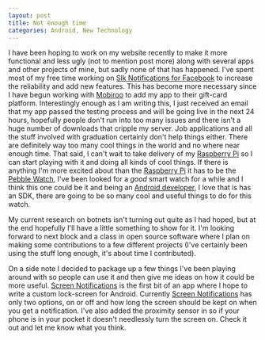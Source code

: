 ```yaml
---
layout: post
title: Not enough time
categories: Android, New Technology
---
```

I have been hoping to work on my website recently to make it more
functional and less ugly (not to mention post more) along with several apps
and other projects of mine, but sadly none of that has happened. I've spent
most of my free time working on
[Slk Notifications for Facebook](https://play.google.com/store/apps/details?id=com.lukekorth.facebookNotifications)
to increase the reliability and add new features. This has become more necessary
since I have begun working with [Mobiroo](http://www.mobiroo.com/) to add my
app to their gift-card platform. Interestingly enough as I am writing this,
I just received an email that my app passed the testing process and will be going
live in the next 24 hours, hopefully people don't run into too many issues and
there isn't a huge number of downloads that cripple my server. Job applications
and all the stuff involved with graduation certainly don't help things either.
There are definitely way too many cool things in the world and no where near
enough time. That said, I can't wait to take delivery of my [Raspberry Pi](http://www.raspberrypi.org/)
so I can start playing with it and doing all kinds of cool things. If there
is anything I'm more excited about than the [Raspberry Pi](http://www.raspberrypi.org/)
it has to be the
[Pebble Watch](http://www.kickstarter.com/projects/597507018/pebble-e-paper-watch-for-iphone-and-android),
I've been looked for a *good* smart watch for a while and I think this one could
be it and being an [Android developer](https://play.google.com/store/search?q=luke+korth),
I love that is has an SDK, there are going to be so many cool and useful things to do for this watch.

My current research on botnets isn't turning out quite as I had hoped, but at the
end hopefully I'll have a little something to show for it. I'm looking forward
to next block and a class in open source software where I plan on making some
contributions to a few different projects (I've certainly been using the stuff
long enough, it's about time I contributed).

On a side note I decided to package up a few things I've been playing around
with so people can use it and then give me ideas on how it could be more useful.
[Screen Notifications](https://play.google.com/store/apps/details?id=com.lukekorth.screennotifications)
is the first bit of an app where I hope to write a custom lock-screen for Android.
Currently [Screen Notifications](https://play.google.com/store/apps/details?id=com.lukekorth.screennotifications)
has only two options, on or off and how long the screen should be kept on when you get a
notification. I've also added the proximity sensor in so if your phone is in your pocket
it doesn't needlessly turn the screen on. Check it out and let me know what you think.